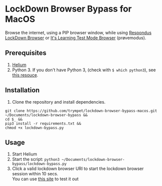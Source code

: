 # LockDown Browser Bypass for MacOS
Browse the internet, using a PIP browser window, while using [Respondus LockDown Browser](https://web.respondus.com/he/lockdownbrowser/) or [It's Learning Test Mode Browser](https://support.itslearning.com/en/support/solutions/articles/7000053270-test-mode-browser) (prøvemodus).
## Prerequisites
1. [Helium](https://github.com/JadenGeller/Helium)
2. Python 3. If you don't have Python 3, (check with `$ which python3`), see [this resouce](https://installpython3.com/mac/).

## Installation
1. Clone the repository and install dependencies.  
```
git clone https://github.com/trympet/lockdown-browser-bypass-macos.git ~/Documents/lockdown-browser-bypass &&
cd $_ &&
pip3 install -r requirements.txt &&
chmod +x lockdown-bypass.py
```

## Usage
1. Start Helium   
2. Start the script: `python3 ~/Documents/lockdown-browser-bypass/lockdown-bypass.py`   
3. Click a valid lockdown browser URI to start the lockdown browser session within 10 secs.   
You can use [this site](https://webassign.com/instructors/features/secure-testing/lockdown-browser/) to test it out
